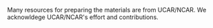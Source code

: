 Many resources for preparing the materials are from UCAR/NCAR.
We acknowldege UCAR/NCAR's effort and contributions.
